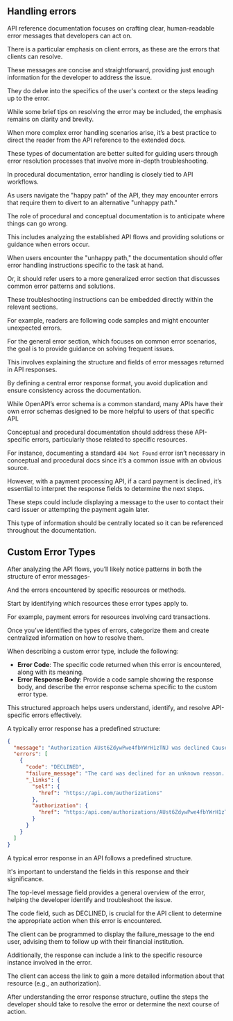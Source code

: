 ## Handling errors

API reference documentation focuses on crafting clear, human-readable error messages that developers can act on.

There is a particular emphasis on client errors, as these are the errors that clients can resolve.

These messages are concise and straightforward, providing just enough information for the developer to address the issue.

They do delve into the specifics of the user's context or the steps leading up to the error.

While some brief tips on resolving the error may be included, the emphasis remains on clarity and brevity.

When more complex error handling scenarios arise, it’s a best practice to direct the reader from the API reference to the extended docs.

These types of documentation are better suited for guiding users through error resolution processes that involve more in-depth troubleshooting.

In procedural documentation, error handling is closely tied to API workflows.

As users navigate the "happy path" of the API, they may encounter errors that require them to divert to an alternative "unhappy path."

The role of procedural and conceptual documentation is to anticipate where things can go wrong.

This includes analyzing the established API flows and providing solutions or guidance when errors occur.

When users encounter the "unhappy path," the documentation should offer error handling instructions specific to the task at hand.

Or, it should refer users to a more generalized error section that discusses common error patterns and solutions.

These troubleshooting instructions can be embedded directly within the relevant sections.

For example, readers are following code samples and might encounter unexpected errors.

For the general error section, which focuses on common error scenarios, the goal is to provide guidance on solving frequent issues.

This involves explaining the structure and fields of error messages returned in API responses.

By defining a central error response format, you avoid duplication and ensure consistency across the documentation.

While OpenAPI’s error schema is a common standard, many APIs have their own error schemas designed to be more helpful to users of that specific API.

Conceptual and procedural documentation should address these API-specific errors, particularly those related to specific resources.

For instance, documenting a standard <code>404 Not Found</code> error isn’t necessary in conceptual and procedural docs since it’s a common issue with an obvious source.

However, with a payment processing API, if a card payment is declined, it’s essential to interpret the response fields to determine the next steps.

These steps could include displaying a message to the user to contact their card issuer or attempting the payment again later.

This type of information should be centrally located so it can be referenced throughout the documentation.

## Custom Error Types

After analyzing the API flows, you’ll likely notice patterns in both the structure of error messages-

And the errors encountered by specific resources or methods.

Start by identifying which resources these error types apply to.

For example, payment errors for resources involving card transactions.

Once you’ve identified the types of errors, categorize them and create centralized information on how to resolve them.

When describing a custom error type, include the following:

- **Error Code**: The specific code returned when this error is encountered, along with its meaning.
- **Error Response Body**: Provide a code sample showing the response body, and describe the error response schema specific to the custom error type.

This structured approach helps users understand, identify, and resolve API-specific errors effectively.

A typically error response has a predefined structure:

```json
{
  "message": "Authorization AUst6ZdywPwe4fbYWrH1zTNJ was declined Cause: Authorization AUst6ZdywPwe4fbYWrH1zTNJ could not be submitted. Causes: DECLINED",
  "errors": [
    {
      "code": "DECLINED",
      "failure_message": "The card was declined for an unknown reason. The cardholder needs to contact their issuer for more information.",
      "_links": {
        "self": {
          "href": "https://api.com/authorizations"
        },
        "authorization": {
          "href": "https:/api.com/authorizations/AUst6ZdywPwe4fbYWrH1zTNJ"
        }
      }
    }
  ]
}
```

A typical error response in an API follows a predefined structure.

It's important to understand the fields in this response and their significance.

The top-level message field provides a general overview of the error, helping the developer identify and troubleshoot the issue.

The code field, such as DECLINED, is crucial for the API client to determine the appropriate action when this error is encountered.

The client can be programmed to display the failure_message to the end user, advising them to follow up with their financial institution.

Additionally, the response can include a link to the specific resource instance involved in the error.

The client can access the link to gain a more detailed information about that resource (e.g., an authorization).

After understanding the error response structure, outline the steps the developer should take to resolve the error or determine the next course of action.

<!--

===============IGNORE BELOW

Error Codes
Error Response Body - general response body showing structure.

All errors return an array of errors. Below is an example of one error that can be returned from the following resources: ....

Error type: Transfer and Authorization Errors
The error response code

Use problem schema instead of OAS files.
Response field dsecriptions

================




**The main thing is differentiating error handling in procedural vs. reference documentation.**
So its more abnout the unhappy path. Going back to those recipes and seeing where things can go wrong. Also sequencing these things is important.

So its reading the OpenbAPI error handling then have steps to resolve in the context of an api flow.
The standard error codes arent as interesting for the docs -- like everyone knows what 403 means. Like, try creating a dish with an ingredient that doesnt exist -- they dont know the id, then search for name using query params. We've alrteady documented the error 'functionality', now we need to show what to do.

API responses recap
https://www.notion.so/API-responses-recap-18bc6eeded3b4e05bb4c6dfcda920c6c

Explaining the erreor format is important:
https://www.notion.so/OAS-errors-vs-problem-schema-970da346ffb04a3da805e965a52ab3a2?pvs=12

From your slides:
> In procedural documentation, error handling closely aligns with API workflows.
> For example, as an API client follows the "happy path," encountering an error might necessitate diverting to an alternative flow (the "unhappy path").
>
>
> Error handling details should be concise in API references.
> Complex error resolution processes are better suited for procedural and conceptual documentation.

It's closely related to recipes, but iit's what could go wrong.

Once again, need distincition between 'docs' and api ref error handliing.

I think you should document non-standard errors.
Standard errors go into API reference.

https://www.notion.so/Overview-316d6412f2fc4014afa8c25b5df222e1

## Exercise

They describe the response format using Problem schema instead, that's the one your API uses anyway.


## Error handling

This is hwere you essentially explain the response schema. maybe use the problem schema this time as an example.

The different types of errors

https://finix.com/docs/guides/developers/errors/ -->
